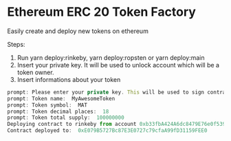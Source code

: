 # Ethereum ERC 20 Token Factory
Easily create and deploy new tokens on ethereum

Steps:
1. Run yarn deploy:rinkeby, yarn deploy:ropsten or yarn deploy:main
2. Insert your private key. It will be used to unlock account which will be a token owner.
3. Insert informations about your token

```javascript
prompt: Please enter your private key. This will be used to sign contract transaction.:
prompt: Token name:  MyAwesomeToken
prompt: Token symbol:  MAT
prompt: Token decimal places:  18
prompt: Token total supply:  100000000
Deploying contract to rinkeby from account 0xb33fbA424A6dc8479E76e0f539615Bf85dC52840
Contract deployed to:  0xE079B5727Bc87E3E0727c79cfaA99fD31159FEE0
```

